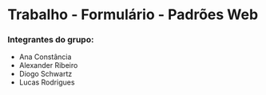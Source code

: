 # Trabalho - Formulário - Padrões Web

### Integrantes do grupo:
- Ana Constância
- Alexander Ribeiro
- Diogo Schwartz
- Lucas Rodrigues
